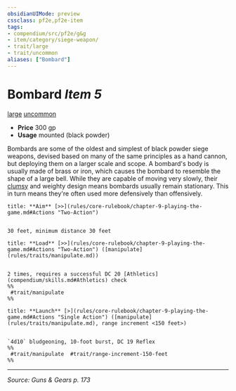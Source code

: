 ```yaml
---
obsidianUIMode: preview
cssclass: pf2e,pf2e-item
tags:
- compendium/src/pf2e/g&g
- item/category/siege-weapon/
- trait/large
- trait/uncommon
aliases: ["Bombard"]
---
```

# Bombard *Item 5*  
[large](large-b1.md "Large Size Trait")  [uncommon](uncommon.md "Uncommon Rarity Trait")  

- **Price** 300 gp
- **Usage** mounted (black powder)

Bombards are some of the oldest and simplest of black powder siege weapons, devised based on many of the same principles as a hand cannon, but deploying them on a larger scale and scope. A bombard's body is usually made of brass or iron, which causes the bombard to resemble the shape of a large bell. While they are capable of moving very slowly, their [clumsy](conditions.md#Clumsy) and weighty design means bombards usually remain stationary. This in turn means they're often used more defensively than offensively.

```ad-embed-ability
title: **Aim** [>>](rules/core-rulebook/chapter-9-playing-the-game.md#Actions "Two-Action")


30 feet, minimum distance 30 feet
```

```ad-embed-ability
title: **Load** [>>](rules/core-rulebook/chapter-9-playing-the-game.md#Actions "Two-Action") ([manipulate](rules/traits/manipulate.md))


2 times, requires a successful DC 20 [Athletics](compendium/skills.md#Athletics) check   
%%
 #trait/manipulate 
%%
```

```ad-embed-ability
title: **Launch** [>](rules/core-rulebook/chapter-9-playing-the-game.md#Actions "Single Action") ([manipulate](rules/traits/manipulate.md), range increment <150 feet>)


`4d10` bludgeoning, 10-foot burst, DC 19 Reflex  
%%
 #trait/manipulate  #trait/range-increment-150-feet 
%%
```


---
*Source: Guns & Gears p. 173*
